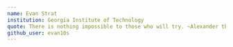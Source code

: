 ```yaml
---
name: Evan Strat
institution: Georgia Institute of Technology
quote: There is nothing impossible to those who will try. ~Alexander the Great
github_user: evan10s
---
```

